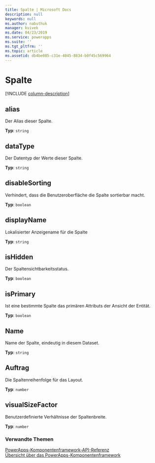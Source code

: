 ```yaml
---
title: Spalte | Microsoft Docs
description: null
keywords: null
ms.author: nabuthuk
manager: kvivek
ms.date: 04/23/2019
ms.service: powerapps
ms.suite: ''
ms.tgt_pltfrm: ''
ms.topic: article
ms.assetid: db4be085-c31e-4045-8834-b0f45c569964
---
```


# <a name="column"></a>Spalte

[!INCLUDE [column-description](includes/column-description.md)]

## <a name="alias"></a>alias

Der Alias dieser Spalte.

**Typ**: `string`

## <a name="datatype"></a>dataType

Der Datentyp der Werte dieser Spalte.

**Typ**: `string`

## <a name="disablesorting"></a>disableSorting

Verhindert, dass die Benutzeroberfläche die Spalte sortierbar macht.

**Typ**: `boolean`<br />

## <a name="displayname"></a>displayName

Lokalisierter Anzeigename für die Spalte

**Typ**: `string`

## <a name="ishidden"></a>isHidden

Der Spaltensichtbarkeitsstatus.

**Typ**: `boolean`<br />

## <a name="isprimary"></a>isPrimary

Ist eine bestimmte Spalte das primären Attributs der Ansicht der Entität.

**Typ**: `boolean`<br />

## <a name="name"></a>Name

Name der Spalte, eindeutig in diesem Dataset.

**Typ**: `string`

## <a name="order"></a>Auftrag

Die Spaltenreihenfolge für das Layout.

**Typ**: `number`

## <a name="visualsizefactor"></a>visualSizeFactor

Benutzerdefinierte Verhältnisse der Spaltenbreite. 

**Typ**: `number`


### <a name="related-topics"></a>Verwandte Themen

[PowerApps-Komponentenframework-API-Referenz](../reference/index.md)<br/>
[Übersicht über das PowerApps-Komponentenframework](../overview.md)